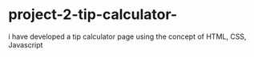# project-2-tip-calculator-
i have developed a tip calculator page using the concept of HTML, CSS, Javascript 
